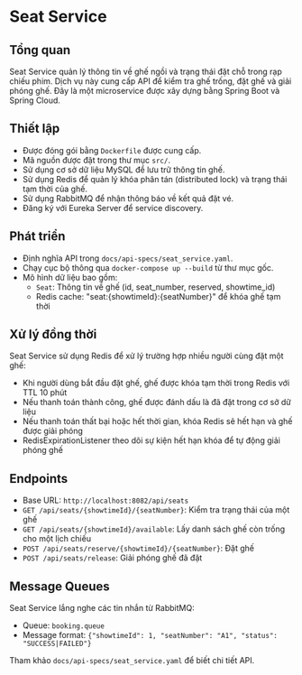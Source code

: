 # Seat Service

## Tổng quan
Seat Service quản lý thông tin về ghế ngồi và trạng thái đặt chỗ trong rạp chiếu phim. Dịch vụ này cung cấp API để kiểm tra ghế trống, đặt ghế và giải phóng ghế. Đây là một microservice được xây dựng bằng Spring Boot và Spring Cloud.

## Thiết lập
- Được đóng gói bằng `Dockerfile` được cung cấp.
- Mã nguồn được đặt trong thư mục `src/`.
- Sử dụng cơ sở dữ liệu MySQL để lưu trữ thông tin ghế.
- Sử dụng Redis để quản lý khóa phân tán (distributed lock) và trạng thái tạm thời của ghế.
- Sử dụng RabbitMQ để nhận thông báo về kết quả đặt vé.
- Đăng ký với Eureka Server để service discovery.

## Phát triển
- Định nghĩa API trong `docs/api-specs/seat_service.yaml`.
- Chạy cục bộ thông qua `docker-compose up --build` từ thư mục gốc.
- Mô hình dữ liệu bao gồm:
    - `Seat`: Thông tin về ghế (id, seat_number, reserved, showtime_id)
    - Redis cache: "seat:{showtimeId}:{seatNumber}" để khóa ghế tạm thời

## Xử lý đồng thời
Seat Service sử dụng Redis để xử lý trường hợp nhiều người cùng đặt một ghế:
- Khi người dùng bắt đầu đặt ghế, ghế được khóa tạm thời trong Redis với TTL 10 phút
- Nếu thanh toán thành công, ghế được đánh dấu là đã đặt trong cơ sở dữ liệu
- Nếu thanh toán thất bại hoặc hết thời gian, khóa Redis sẽ hết hạn và ghế được giải phóng
- RedisExpirationListener theo dõi sự kiện hết hạn khóa để tự động giải phóng ghế

## Endpoints
- Base URL: `http://localhost:8082/api/seats`
- `GET /api/seats/{showtimeId}/{seatNumber}`: Kiểm tra trạng thái của một ghế
- `GET /api/seats/{showtimeId}/available`: Lấy danh sách ghế còn trống cho một lịch chiếu
- `POST /api/seats/reserve/{showtimeId}/{seatNumber}`: Đặt ghế
- `POST /api/seats/release`: Giải phóng ghế đã đặt

## Message Queues
Seat Service lắng nghe các tin nhắn từ RabbitMQ:
- Queue: `booking.queue`
- Message format: `{"showtimeId": 1, "seatNumber": "A1", "status": "SUCCESS|FAILED"}`

Tham khảo `docs/api-specs/seat_service.yaml` để biết chi tiết API.